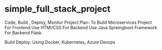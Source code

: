 # simple_full_stack_project
Code, Build , Deploy, Monitor Project
Plan: To Build Microservices Project
    For Frontend Use HTMl/CSS 
    For Backend Use Java Spreingboot Framework
    For Backend Flask 

Build
Deploy: Using Docker, Kubernetes, Azure Devops
